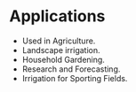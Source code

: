 # Applications
* Used in Agriculture.
* Landscape irrigation.
* Household Gardening.
* Research and Forecasting.
* Irrigation for Sporting Fields.
